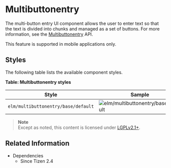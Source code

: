 # Multibuttonentry

The multi-button entry UI component allows the user to enter text so that the text is divided into chunks and managed as a set of buttons. For more information, see the [Multibuttonentry](../../../../api/common/latest/group__Multibuttonentry.html) API.

This feature is supported in mobile applications only.

## Styles

The following table lists the available component styles.

**Table: Multibuttonentry styles**

| Style                               | Sample                                   |
|-----------------------------------|----------------------------------------|
| `elm/multibuttonentry/base/default` | ![elm/multibuttonentry/base/default](./media/multi_button_default.png) |

> **Note**  
> Except as noted, this content is licensed under [LGPLv2.1+](http://opensource.org/licenses/LGPL-2.1).

## Related Information
- Dependencies
  - Since Tizen 2.4
